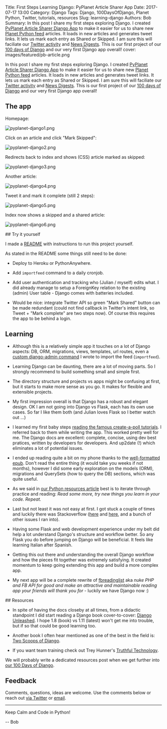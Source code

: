 Title: First Steps Learning Django: PyPlanet Article Sharer App
Date: 2017-07-17 13:00
Category: Django
Tags: Django, 100DaysOfDjango, Planet Python, Twitter, tutorials, resources
Slug: learning-django
Authors: Bob
Summary: In this post I share my first steps exploring Django. I created [PyPlanet Article Sharer Django App](https://github.com/pybites/pyplanet-django) to make it easier for us to share new [Planet Python feed](planetpython.org) articles. It loads in new articles and generates tweet links. It lets us mark each entry as Shared or Skipped. I am sure this will faciliate our [Twitter activity](https://twitter.com/pybites) and [News Digests](https://pybit.es/pages/news.html). This is our first project of our [100 days of Django](https://pybit.es/special-100days-of-code.html) and our very first Django app overall!
cover: images/featured/pb-article.png

In this post I share my first steps exploring Django. I created [PyPlanet Article Sharer Django App](https://github.com/pybites/pyplanet-django) to make it easier for us to share new [Planet Python feed](planetpython.org) articles. It loads in new articles and generates tweet links. It lets us mark each entry as Shared or Skipped. I am sure this will faciliate our [Twitter activity](https://twitter.com/pybites) and [News Digests](https://pybit.es/pages/news.html). This is our first project of our [100 days of Django](https://pybit.es/special-100days-of-code.html) and our very first Django app overall!

## The app

Homepage:

![pyplanet-django1.png]({filename}/images/pyplanet-django1.png)

Click on an article and click "Mark Skipped":

![pyplanet-django2.png]({filename}/images/pyplanet-django2.png)

Redirects back to index and shows (CSS) article marked as skipped:

![pyplanet-django3.png]({filename}/images/pyplanet-django3.png)

Another article: 

![pyplanet-django4.png]({filename}/images/pyplanet-django4.png)

Tweet it and mark it complete (still 2 steps):

![pyplanet-django5.png]({filename}/images/pyplanet-django5.png)

Index now shows a skipped and a shared article:

![pyplanet-django6.png]({filename}/images/pyplanet-django6.png)

## Try it yourself

I made a [README](https://github.com/pybites/pyplanet-django) with instructions to run this project yourself.

As stated in the README some things still need to be done:

* Deploy to Heroku or PythonAnywhere.

* Add `importfeed` command to a daily cronjob.

* Add user authentication and tracking who (Julian / myself) edits what. I did already manage to setup a ForeignKey relation to the existing (admin) User table - Django comes with batteries included.

* Would be nice: integrate Twitter API so green "Mark Shared" button can be made redundant (could not find callback in Twitter's intent link, so Tweet + "Mark complete" are two steps now). Of course this requires the app to be behind a login.

## Learning

- Although this is a relatively simple app it touches on a lot of Django aspects: DB, ORM, migrations, views, templates, url routes, even a [custom django-admin command](https://docs.djangoproject.com/en/dev/howto/custom-management-commands/) I wrote to import the feed (`importfeed`). 

- Learning Django can be daunting, there are a lot of moving parts. So I strongly recommend to build something small and simple first.

- The directory structure and projects vs apps might be confusing at first, but it starts to make more sense as you go. It makes for flexible and extensible projects. 

- My first impression overall is that Django has a robust and elegant design. OK I am not going into Django vs Flask, each has its own use cases. So far I like them both (and Julian loves Flask so I better watch out ...)

- I learned my first baby steps [reading the famous create-a-poll tutorials](https://docs.djangoproject.com/en/1.11/intro/). I referred back to them while writing the app. This worked pretty well for me. The Django docs are excellent: complete, concise, using dev best pratices, written by developers for developers. And up2date (!) which eliminates a lot of potential issues.

- I ended up reading quite a bit on my phone thanks to the [well-formatted epub](https://media.readthedocs.org/epub/django/1.11.x/django.epub). Don't read the entire thing (it would take you weeks if not months), however I did some early exploration on the models (ORM), migrations and QuerySets (how to query the DB) sections, which was quite useful. 

- As we said in [our Python resources article](https://pybit.es/python-resources.html) best is to iterate through practice and reading: *Read some more, try new things you learn in your code. Repeat.*

- Last but not least it was not easy at first. I got stuck a couple of times and luckily there was Stackoverflow ([here](https://stackoverflow.com/questions/24013531/django-model-using-auth-group-as-a-foreignkey) and [here](https://stackoverflow.com/questions/33086444/django-1-8-migrate-is-not-creating-tables), and a bunch of other issues I ran into). 

- Having some Flask and web development experience under my belt did help a lot understand Django's structure and workflow better. So any Flask you do before jumping on Django will be beneficial. It feels like learning Italian after Spanish.

- Getting this out there and understanding the overall Django workflow and how the pieces fit together was extremely satisfying. It created momentum to keep going extending this app and build a more complex app. 

- My next app will be a complete rewrite of [fbreadinglist](http://fbreadinglist.com/) aka *nuke PHP and FB API for good and make an attractive and maintainable reading app your friends will thank you for* - luckily we have Django now :)

## Resources

- In spite of having the docs closeby at all times, from a didactic standpoint I did start reading a Django book cover-to-cover: [Django Unleashed](https://www.amazon.com/dp/0321985079/?tag=pyb0f-20). I hope 1.8 (book) vs 1.11 (latest) won't get me into trouble, but if so that could be good learning too. 

- Another book I often hear mentioned as one of the best in the field is: [Two Scoops of Django](https://www.amazon.com/dp/0692915729/?tag=pyb0f-20). 

- If you want team training check out Trey Hunner's [Truthful Technology](http://truthful.technology).

We will probably write a dedicated resources post when we get further into [our 100 Days of Django](https://pybit.es/special-100days-of-code.html).

## Feedback

Comments, questions, ideas are welcome. Use the comments below or reach out [via Twitter](https://twitter.com/pybites) or <a href="mailto:pybitesblog@gmail.com">email</a>.

---

Keep Calm and Code in Python!

-- Bob

